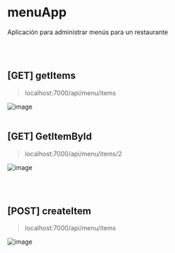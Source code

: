 # menuApp
Aplicación para administrar menús para un restaurante

<br><br>
## [GET] getItems

>localhost:7000/api/menu/items

![image](https://github.com/Konstrictorman/menuApp/assets/5210457/701c4ebc-c2c7-44c2-84eb-1e2c1e27b011)
<br><br>

## [GET] GetItemById

>localhost:7000/api/menu/items/2

![image](https://github.com/Konstrictorman/menuApp/assets/5210457/afa0727a-8075-471d-8f06-d2670e25f748)

<br><br>
## [POST] createItem

>localhost:7000/api/menu/items

![image](https://github.com/Konstrictorman/menuApp/assets/5210457/2115d59c-810e-4fb9-8ee5-8bf4ed23ca1f)

<br><br>

